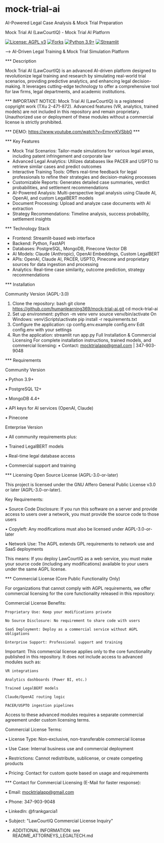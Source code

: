 # mock-trial-ai
AI-Powered Legal Case Analysis &amp; Mock Trial Preparation

Mock Trial AI (LawCourtIQ) - Mock Trial AI Platform

[![License: AGPL v3](https://img.shields.io/badge/License-AGPL_v3-blue.svg)](https://www.gnu.org/licenses/agpl-3.0)
[![Forks](https://img.shields.io/github/forks/humanlearning369/mock-trial-ai.svg?style=social)](https://github.com/humanlearning369/mock-trial-ai/fork)
[![Python 3.9+](https://img.shields.io/badge/python-3.9+-blue.svg)](https://www.python.org/downloads/)
[![Streamlit](https://img.shields.io/badge/framework-Streamlit-red.svg)](https://streamlit.io/)

--> AI-Driven Legal Training & Mock Trial Simulation Platform

*** Description

Mock Trial AI (LawCourtIQ) is an advanced AI-driven platform designed to revolutionize legal training and research by simulating real-world trial scenarios, providing predictive analytics, and enhancing legal decision-making. It leverages cutting-edge technology to offer a comprehensive tool for law firms, legal departments, and academic institutions.

*** IMPORTANT NOTICE: Mock Trial AI (LawCourtIQ) is a registered copyright work (TXu 2-471-872). Advanced features (VR, analytics, trained models) are not included in this repository and remain proprietary. Unauthorized use or deployment of these modules without a commercial license is strictly prohibited.

*** DEMO: https://www.youtube.com/watch?v=EmvyrKVSbb0 ***

*** Key Features

- Mock Trial Scenarios: Tailor-made simulations for various legal areas, including patent infringement and corporate law
- Advanced Legal Analytics: Utilizes databases like PACER and USPTO to retrieve similar cases and predict outcomes
- Interactive Training Tools: Offers real-time feedback for legal professionals to refine their strategies and decision-making processes
- Customizable Reports: Generates detailed case summaries, verdict probabilities, and settlement recommendations
- AI-Powered Analysis: Multi-perspective legal analysis using Claude AI, OpenAI, and custom LegalBERT models
- Document Processing: Upload and analyze case documents with AI extraction
- Strategy Recommendations: Timeline analysis, success probability, settlement insights

*** Technology Stack

- Frontend: Streamlit-based web interface
- Backend: Python, FastAPI
- Databases: PostgreSQL, MongoDB, Pinecone Vector DB
- AI Models: Claude (Anthropic), OpenAI Embeddings, Custom LegalBERT
- APIs: OpenAI, Claude AI, PACER, USPTO, Pinecone and proprietary sources for data ingestion and processing
- Analytics: Real-time case similarity, outcome prediction, strategy recommendations

*** Installation

 Community Version (AGPL-3.0)

1. Clone the repository:
bash
git clone https://github.com/humanlearning369/mock-trial-ai.git
cd mock-trial-ai
2.	Set up environment:
python -m venv venv
source venv/bin/activate   On Windows: venv\Scripts\activate
pip install -r requirements.txt
3.	Configure the application:
cp config.env.example config.env
 Edit config.env with your settings
4.	Run the application:
streamlit run app.py
Full Installation & Commercial Licensing
For complete installation instructions, trained models, and commercial licensing:
•	Contact: mocktrialapp@gmail.com | 347-903-9048

*** Requirements

Community Version

•	Python 3.9+

•	PostgreSQL 12+

•	MongoDB 4.4+

•	API keys for AI services (OpenAI, Claude)

•	Pinecone

Enterprise Version

•	All community requirements plus:

•	Trained LegalBERT models

•	Real-time legal database access

•	Commercial support and training

*** Licensing
Open Source License (AGPL-3.0-or-later)

This project is licensed under the GNU Affero General Public License v3.0 or later (AGPL-3.0-or-later).

Key Requirements:

•	Source Code Disclosure: If you run this software on a server and provide access to users over a network, you must provide the source code to those users

•	Copyleft: Any modifications must also be licensed under AGPL-3.0-or-later

•	Network Use: The AGPL extends GPL requirements to network use and SaaS deployments

This means: If you deploy LawCourtIQ as a web service, you must make your source code (including any modifications) available to your users under the same AGPL license.

*** Commercial License (Core Public Functionality Only)

For organizations that cannot comply with AGPL requirements, we offer commercial licensing for the core functionality released in this repository:

Commercial License Benefits:

    Proprietary Use: Keep your modifications private

    No Source Disclosure: No requirement to share code with users

    SaaS Deployment: Deploy as a commercial service without AGPL obligations

    Enterprise Support: Professional support and training

Important: This commercial license applies only to the core functionality published in this repository. It does not include access to advanced modules such as:

    VR integrations

    Analytics dashboards (Power BI, etc.)

    Trained LegalBERT models

    Claude/OpenAI routing logic

    PACER/USPTO ingestion pipelines

Access to these advanced modules requires a separate commercial agreement under custom licensing terms.

Commercial License Terms:

•	License Type: Non-exclusive, non-transferable commercial license

•	Use Case: Internal business use and commercial deployment

•	Restrictions: Cannot redistribute, sublicense, or create competing products

•	Pricing: Contact for custom quote based on usage and requirements

*** Contact for Commercial Licensing (E-Mail for faster response):

•	Email: mocktrialapp@gmail.com

•	Phone: 347-903-9048

•	LinkedIn: @frankgarcia1

•	Subject: "LawCourtIQ Commercial License Inquiry"

* ADDITIONAL INFORMATION: see README_ATTORNEYS_LEGALTECH.md



